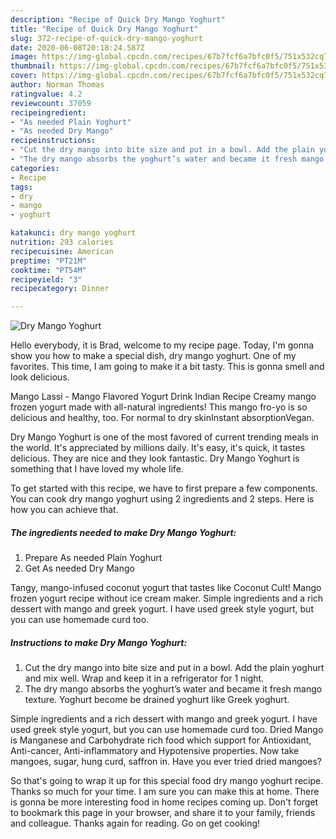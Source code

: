 ```yaml
---
description: "Recipe of Quick Dry Mango Yoghurt"
title: "Recipe of Quick Dry Mango Yoghurt"
slug: 372-recipe-of-quick-dry-mango-yoghurt
date: 2020-06-08T20:18:24.587Z
image: https://img-global.cpcdn.com/recipes/67b7fcf6a7bfc0f5/751x532cq70/dry-mango-yoghurt-recipe-main-photo.jpg
thumbnail: https://img-global.cpcdn.com/recipes/67b7fcf6a7bfc0f5/751x532cq70/dry-mango-yoghurt-recipe-main-photo.jpg
cover: https://img-global.cpcdn.com/recipes/67b7fcf6a7bfc0f5/751x532cq70/dry-mango-yoghurt-recipe-main-photo.jpg
author: Norman Thomas
ratingvalue: 4.2
reviewcount: 37059
recipeingredient:
- "As needed Plain Yoghurt"
- "As needed Dry Mango"
recipeinstructions:
- "Cut the dry mango into bite size and put in a bowl. Add the plain yoghurt and mix well. Wrap and keep it in a refrigerator for 1 night."
- "The dry mango absorbs the yoghurt’s water and became it fresh mango texture. Yoghurt become be drained yoghurt like Greek yoghurt."
categories:
- Recipe
tags:
- dry
- mango
- yoghurt

katakunci: dry mango yoghurt 
nutrition: 293 calories
recipecuisine: American
preptime: "PT21M"
cooktime: "PT54M"
recipeyield: "3"
recipecategory: Dinner

---
```



![Dry Mango Yoghurt](https://img-global.cpcdn.com/recipes/67b7fcf6a7bfc0f5/751x532cq70/dry-mango-yoghurt-recipe-main-photo.jpg)

Hello everybody, it is Brad, welcome to my recipe page. Today, I'm gonna show you how to make a special dish, dry mango yoghurt. One of my favorites. This time, I am going to make it a bit tasty. This is gonna smell and look delicious.

Mango Lassi - Mango Flavored Yogurt Drink Indian Recipe Creamy mango frozen yogurt made with all-natural ingredients! This mango fro-yo is so delicious and healthy, too. For normal to dry skinInstant absorptionVegan.

Dry Mango Yoghurt is one of the most favored of current trending meals in the world. It's appreciated by millions daily. It's easy, it's quick, it tastes delicious. They are nice and they look fantastic. Dry Mango Yoghurt is something that I have loved my whole life.


To get started with this recipe, we have to first prepare a few components. You can cook dry mango yoghurt using 2 ingredients and 2 steps. Here is how you can achieve that.

<!--inarticleads1-->

##### The ingredients needed to make Dry Mango Yoghurt:

1. Prepare As needed Plain Yoghurt
1. Get As needed Dry Mango


Tangy, mango-infused coconut yogurt that tastes like Coconut Cult! Mango frozen yogurt recipe without ice cream maker. Simple ingredients and a rich dessert with mango and greek yogurt. I have used greek style yogurt, but you can use homemade curd too. 

<!--inarticleads2-->

##### Instructions to make Dry Mango Yoghurt:

1. Cut the dry mango into bite size and put in a bowl. Add the plain yoghurt and mix well. Wrap and keep it in a refrigerator for 1 night.
1. The dry mango absorbs the yoghurt’s water and became it fresh mango texture. Yoghurt become be drained yoghurt like Greek yoghurt.


Simple ingredients and a rich dessert with mango and greek yogurt. I have used greek style yogurt, but you can use homemade curd too. Dried Mango is Manganese and Carbohydrate rich food which support for Antioxidant, Anti-cancer, Anti-inflammatory and Hypotensive properties. Now take mangoes, sugar, hung curd, saffron in. Have you ever tried dried mangoes? 

So that's going to wrap it up for this special food dry mango yoghurt recipe. Thanks so much for your time. I am sure you can make this at home. There is gonna be more interesting food in home recipes coming up. Don't forget to bookmark this page in your browser, and share it to your family, friends and colleague. Thanks again for reading. Go on get cooking!
